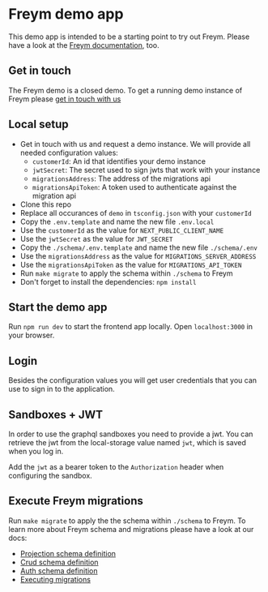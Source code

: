 # Freym demo app

This demo app is intended to be a starting point to try out Freym. Please have a look at the [Freym documentation](https://docs.freym.becklyn.app/docs), too.

## Get in touch

The Freym demo is a closed demo. To get a running demo instance of Freym please [get in touch with us](https://becklyn.com/en/contact)

## Local setup

-   Get in touch with us and request a demo instance. We will provide all needed configuration values:
    -   `customerId`: An id that identifies your demo instance
    -   `jwtSecret`: The secret used to sign jwts that work with your instance
    -   `migrationsAddress`: The address of the migrations api
    -   `migrationsApiToken`: A token used to authenticate against the migration api
-   Clone this repo
-   Replace all occurances of `demo` in `tsconfig.json` with your `customerId`
-   Copy the `.env.template` and name the new file `.env.local`
-   Use the `customerId` as the value for `NEXT_PUBLIC_CLIENT_NAME`
-   Use the `jwtSecret` as the value for `JWT_SECRET`
-   Copy the `./schema/.env.template` and name the new file `./schema/.env`
-   Use the `migrationsAddress` as the value for `MIGRATIONS_SERVER_ADDRESS`
-   Use the `migrationsApiToken` as the value for `MIGRATIONS_API_TOKEN`
-   Run `make migrate` to apply the schema within `./schema` to Freym
-   Don't forget to install the dependencies: `npm install`

## Start the demo app

Run `npm run dev` to start the frontend app locally.
Open `localhost:3000` in your browser.

## Login

Besides the configuration values you will get user credentials that you can use to sign in to the application.

## Sandboxes + JWT

In order to use the graphql sandboxes you need to provide a jwt.
You can retrieve the jwt from the local-storage value named `jwt`, which is saved when you log in.

Add the `jwt` as a bearer token to the `Authorization` header when configuring the sandbox.

## Execute Freym migrations

Run `make migrate` to apply the the schema within `./schema` to Freym. To learn more about Freym schema and migrations please have a look at our docs:

-   [Projection schema definition](https://docs.freym.becklyn.app/docs/services/projections/schema)
-   [Crud schema definition](https://docs.freym.becklyn.app/docs/services/crud/schema)
-   [Auth schema definition](https://docs.freym.becklyn.app/docs/services/auth/schema)
-   [Executing migrations](https://docs.freym.becklyn.app/docs/services/migrations/features)
